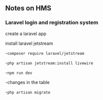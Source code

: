## Notes on HMS

### Laravel login and registration system

create a laravel app

install laravel jetstream 

-`composer require laravel/jetstream`

-`php artisan jetstream:install livewire`

-`npm run dev`

-changes in the table

-`php artisan migrate`
